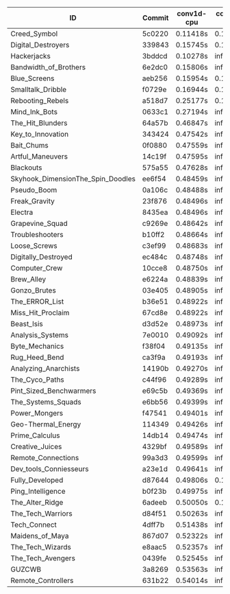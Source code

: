 |ID|Commit|conv1d-cpu|conv1d-gpu|DWSPConv2D-gpu|gemm-gpu|avg|
|-|-|-|-|-|-|-|
|Creed_Symbol|5c0220|0.11418s|0.14676s|2.95494s|1.71738s|1.23331s|
|Digital_Destroyers|339843|0.15745s|0.14818s|2.78819s|1.88908s|1.24573s|
|Hackerjacks|3bddcd|0.10278s|infs|infs|4.35083s|infs|
|Bandwidth_of_Brothers|6e2dc0|0.15806s|infs|infs|2.02449s|infs|
|Blue_Screens|aeb256|0.15954s|0.12412s|infs|1.85543s|infs|
|Smalltalk_Dribble|f0729e|0.16944s|0.12330s|infs|1.84806s|infs|
|Rebooting_Rebels|a518d7|0.25177s|0.12948s|infs|4.30578s|infs|
|Mind_Ink_Bots|0633c1|0.27194s|infs|infs|4.40995s|infs|
|The_Hit_Blunders|64a57b|0.46847s|infs|infs|4.37869s|infs|
|Key_to_Innovation|343424|0.47542s|infs|infs|4.36350s|infs|
|Bait_Chums|0f0880|0.47559s|infs|infs|4.38031s|infs|
|Artful_Maneuvers|14c19f|0.47595s|infs|infs|4.37924s|infs|
|Blackouts|575a55|0.47628s|infs|infs|4.36441s|infs|
|Skyhook_DimensionThe_Spin_Doodles|ee6f54|0.48459s|infs|infs|4.38160s|infs|
|Pseudo_Boom|0a106c|0.48488s|infs|infs|4.40395s|infs|
|Freak_Gravity|23f876|0.48496s|infs|infs|4.40674s|infs|
|Electra|8435ea|0.48496s|infs|infs|4.44080s|infs|
|Grapevine_Squad|c9269e|0.48642s|infs|infs|4.37001s|infs|
|Troubleshooters|b10ff2|0.48664s|infs|infs|4.37285s|infs|
|Loose_Screws|c3ef99|0.48683s|infs|infs|4.37142s|infs|
|Digitally_Destroyed|ec484c|0.48748s|infs|infs|4.38123s|infs|
|Computer_Crew|10cce8|0.48750s|infs|infs|4.36927s|infs|
|Brew_Alley|e6224a|0.48839s|infs|infs|4.36759s|infs|
|Gonzo_Brutes|03e405|0.48905s|infs|infs|4.41472s|infs|
|The_ERROR_List|b36e51|0.48922s|infs|infs|4.37748s|infs|
|Miss_Hit_Proclaim|67cd8e|0.48922s|infs|infs|4.37073s|infs|
|Beast_Isis|d3d52e|0.48973s|infs|infs|4.37594s|infs|
|Analysis_Systems|7e0010|0.49092s|infs|infs|4.37459s|infs|
|Byte_Mechanics|f38f04|0.49135s|infs|infs|4.36416s|infs|
|Rug_Heed_Bend|ca3f9a|0.49193s|infs|infs|4.37070s|infs|
|Analyzing_Anarchists|14190b|0.49270s|infs|infs|4.37248s|infs|
|The_Cyco_Paths|c44f96|0.49289s|infs|infs|4.36110s|infs|
|Pint_Sized_Benchwarmers|e69c5b|0.49369s|infs|infs|4.37021s|infs|
|The_Systems_Squads|e6bb56|0.49399s|infs|infs|4.37278s|infs|
|Power_Mongers|f47541|0.49401s|infs|infs|4.38432s|infs|
|Geo-Thermal_Energy|114349|0.49426s|infs|infs|4.37455s|infs|
|Prime_Calculus|14db14|0.49474s|infs|infs|4.38293s|infs|
|Creative_Juices|4329bf|0.49589s|infs|infs|4.37487s|infs|
|Remote_Connections|99a3d3|0.49599s|infs|infs|4.37329s|infs|
|Dev_tools_Conniesseurs|a23e1d|0.49641s|infs|infs|4.54727s|infs|
|Fully_Developed|d87644|0.49806s|0.16544s|infs|2.21422s|infs|
|Ping_Intelligence|b0f23b|0.49975s|infs|infs|4.36570s|infs|
|The_Alter_Ridge|6adeeb|0.50050s|0.13681s|infs|4.30907s|infs|
|The_Tech_Warriors|d84f51|0.50263s|infs|infs|4.50778s|infs|
|Tech_Connect|4dff7b|0.51438s|infs|infs|4.53763s|infs|
|Maidens_of_Maya|867d07|0.52322s|infs|infs|4.51021s|infs|
|The_Tech_Wizards|e8aac5|0.52357s|infs|infs|4.51609s|infs|
|The_Tech_Avengers|0439fe|0.52545s|infs|infs|4.45947s|infs|
|GUZCWB|3a8269|0.53563s|infs|infs|4.47817s|infs|
|Remote_Controllers|631b22|0.54014s|infs|infs|4.46901s|infs|
